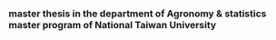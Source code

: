### master thesis in the department of Agronomy & statistics master program of National Taiwan University
